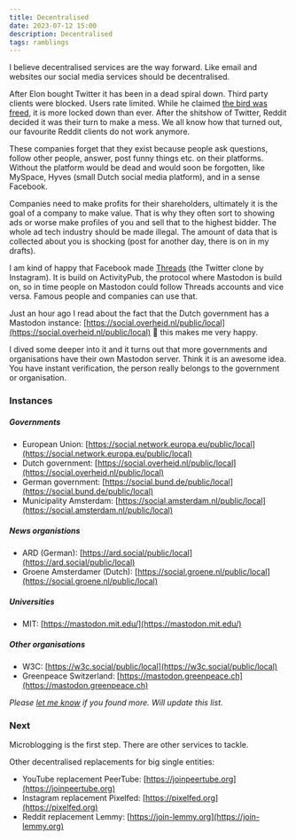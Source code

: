 ```yaml
---
title: Decentralised
date: 2023-07-12 15:00
description: Decentralised
tags: ramblings
---
```


I believe decentralised services are the way forward. Like email and websites our social media services should be decentralised. 

After Elon bought Twitter it has been in a dead spiral down. Third party clients were blocked. Users rate limited. While 
he claimed [the bird was freed](https://twitter.com/elonmusk/status/1585841080431321088?lang=en), it is more locked down than ever. 
After the shitshow of Twitter, Reddit decided it was their turn to make a mess. We all know how that turned out, our favourite Reddit
clients do not work anymore.

These companies forget that they exist because people ask questions, follow other people, answer, post funny things etc. on their
platforms. Without the platform would be dead and would soon be forgotten, like MySpace, Hyves (small Dutch social media platform),
and in a sense Facebook.

Companies need to make profits for their shareholders, ultimately it is the goal of a company to make value. That is why they often sort
to showing ads or worse make profiles of you and sell that to the highest bidder. The whole ad tech industry should be made illegal.
The amount of data that is collected about you is shocking (post for another day, there is on in my drafts).

I am kind of happy that Facebook made [Threads](http://threads.net) (the Twitter clone by Instagram). It is build on ActivityPub, the protocol where Mastodon
is build on, so in time people on Mastodon could follow Threads accounts and vice versa. Famous people and companies can use that.

Just an hour ago I read about the fact that the Dutch government has a Mastodon instance: [https://social.overheid.nl/public/local](https://social.overheid.nl/public/local) 👀
this makes me very happy.

I dived some deeper into it and it turns out that more governments and organisations have their own Mastodon server. Think it is an
awesome idea. You have instant verification, the person really belongs to the government or organisation.

### Instances

##### Governments
- European Union: [https://social.network.europa.eu/public/local](https://social.network.europa.eu/public/local)
- Dutch government: [https://social.overheid.nl/public/local](https://social.overheid.nl/public/local)
- German government: [https://social.bund.de/public/local](https://social.bund.de/public/local)
- Municipality Amsterdam: [https://social.amsterdam.nl/public/local](https://social.amsterdam.nl/public/local)

##### News organistions
- ARD (German): [https://ard.social/public/local](https://ard.social/public/local)
- Groene Amsterdamer (Dutch): [https://social.groene.nl/public/local](https://social.groene.nl/public/local)


##### Universities
- MIT: [https://mastodon.mit.edu/](https://mastodon.mit.edu/)


##### Other organisations
- W3C: [https://w3c.social/public/local](https://w3c.social/public/local)
- Greenpeace Switzerland: [https://mastodon.greenpeace.ch](https://mastodon.greenpeace.ch)


*Please [let me know](https://petercammeraat.net/contact/) if you found more. Will update this list.*


### Next

Microblogging is the first step. There are other services to tackle.

Other decentralised replacements for big single entities:

- YouTube replacement PeerTube: [https://joinpeertube.org](https://joinpeertube.org)
- Instagram replacement Pixelfed: [https://pixelfed.org](https://pixelfed.org)
- Reddit replacement Lemmy: [https://join-lemmy.org](https://join-lemmy.org)
